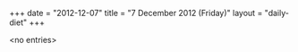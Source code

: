 +++
date = "2012-12-07"
title = "7 December 2012 (Friday)"
layout = "daily-diet"
+++


\<no entries\>


